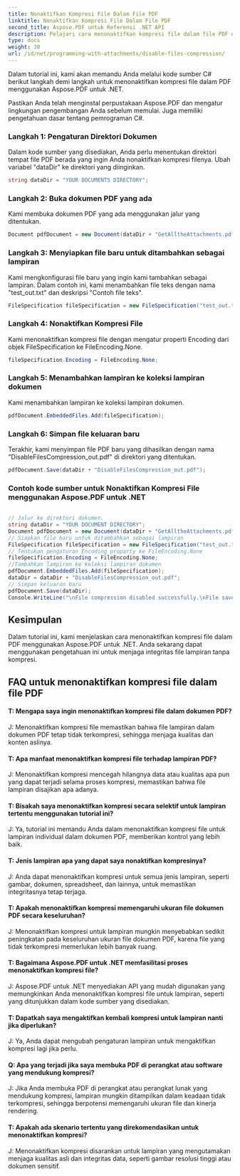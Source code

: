 ```yaml
---
title: Nonaktifkan Kompresi File Dalam File PDF
linktitle: Nonaktifkan Kompresi File Dalam File PDF
second_title: Aspose.PDF untuk Referensi .NET API
description: Pelajari cara menonaktifkan kompresi file dalam file PDF dengan Aspose.PDF untuk .NET. Panduan langkah demi langkah untuk penanganan mudah.
type: docs
weight: 30
url: /id/net/programming-with-attachments/disable-files-compression/
---
```

Dalam tutorial ini, kami akan memandu Anda melalui kode sumber C# berikut langkah demi langkah untuk menonaktifkan kompresi file dalam PDF menggunakan Aspose.PDF untuk .NET.

Pastikan Anda telah menginstal perpustakaan Aspose.PDF dan mengatur lingkungan pengembangan Anda sebelum memulai. Juga memiliki pengetahuan dasar tentang pemrograman C#.

### Langkah 1: Pengaturan Direktori Dokumen

Dalam kode sumber yang disediakan, Anda perlu menentukan direktori tempat file PDF berada yang ingin Anda nonaktifkan kompresi filenya. Ubah variabel "dataDir" ke direktori yang diinginkan.

```csharp
string dataDir = "YOUR DOCUMENTS DIRECTORY";
```

### Langkah 2: Buka dokumen PDF yang ada

Kami membuka dokumen PDF yang ada menggunakan jalur yang ditentukan.

```csharp
Document pdfDocument = new Document(dataDir + "GetAlltheAttachments.pdf");
```

### Langkah 3: Menyiapkan file baru untuk ditambahkan sebagai lampiran

Kami mengkonfigurasi file baru yang ingin kami tambahkan sebagai lampiran. Dalam contoh ini, kami menambahkan file teks dengan nama "test_out.txt" dan deskripsi "Contoh file teks".

```csharp
FileSpecification fileSpecification = new FileSpecification("test_out.txt", "Sample text file");
```

### Langkah 4: Nonaktifkan Kompresi File

Kami menonaktifkan kompresi file dengan mengatur properti Encoding dari objek FileSpecification ke FileEncoding.None.

```csharp
fileSpecification.Encoding = FileEncoding.None;
```

### Langkah 5: Menambahkan lampiran ke koleksi lampiran dokumen

Kami menambahkan lampiran ke koleksi lampiran dokumen.

```csharp
pdfDocument.EmbeddedFiles.Add(fileSpecification);
```

### Langkah 6: Simpan file keluaran baru

Terakhir, kami menyimpan file PDF baru yang dihasilkan dengan nama "DisableFilesCompression_out.pdf" di direktori yang ditentukan.

```csharp
pdfDocument.Save(dataDir + "DisableFilesCompression_out.pdf");
```


### Contoh kode sumber untuk Nonaktifkan Kompresi File menggunakan Aspose.PDF untuk .NET 

```csharp

// Jalur ke direktori dokumen.
string dataDir = "YOUR DOCUMENT DIRECTORY";
Document pdfDocument = new Document(dataDir + "GetAlltheAttachments.pdf");
// Siapkan file baru untuk ditambahkan sebagai lampiran
FileSpecification fileSpecification = new FileSpecification("test_out.txt", "Sample text file");
// Tentukan pengaturan Encoding proparty ke FileEncoding.None
fileSpecification.Encoding = FileEncoding.None;
//Tambahkan lampiran ke koleksi lampiran dokumen
pdfDocument.EmbeddedFiles.Add(fileSpecification);
dataDir = dataDir + "DisableFilesCompression_out.pdf";
// Simpan keluaran baru
pdfDocument.Save(dataDir);
Console.WriteLine("\nFile compression disabled successfully.\nFile saved at " + dataDir);

```

## Kesimpulan

Dalam tutorial ini, kami menjelaskan cara menonaktifkan kompresi file dalam PDF menggunakan Aspose.PDF untuk .NET. Anda sekarang dapat menggunakan pengetahuan ini untuk menjaga integritas file lampiran tanpa kompresi.

## FAQ untuk menonaktifkan kompresi file dalam file PDF

#### T: Mengapa saya ingin menonaktifkan kompresi file dalam dokumen PDF?

J: Menonaktifkan kompresi file memastikan bahwa file lampiran dalam dokumen PDF tetap tidak terkompresi, sehingga menjaga kualitas dan konten aslinya.

#### T: Apa manfaat menonaktifkan kompresi file terhadap lampiran PDF?

J: Menonaktifkan kompresi mencegah hilangnya data atau kualitas apa pun yang dapat terjadi selama proses kompresi, memastikan bahwa file lampiran disajikan apa adanya.

#### T: Bisakah saya menonaktifkan kompresi secara selektif untuk lampiran tertentu menggunakan tutorial ini?

J: Ya, tutorial ini memandu Anda dalam menonaktifkan kompresi file untuk lampiran individual dalam dokumen PDF, memberikan kontrol yang lebih baik.

#### T: Jenis lampiran apa yang dapat saya nonaktifkan kompresinya?

J: Anda dapat menonaktifkan kompresi untuk semua jenis lampiran, seperti gambar, dokumen, spreadsheet, dan lainnya, untuk memastikan integritasnya tetap terjaga.

#### T: Apakah menonaktifkan kompresi memengaruhi ukuran file dokumen PDF secara keseluruhan?

J: Menonaktifkan kompresi untuk lampiran mungkin menyebabkan sedikit peningkatan pada keseluruhan ukuran file dokumen PDF, karena file yang tidak terkompresi memerlukan lebih banyak ruang.

#### T: Bagaimana Aspose.PDF untuk .NET memfasilitasi proses menonaktifkan kompresi file?

J: Aspose.PDF untuk .NET menyediakan API yang mudah digunakan yang memungkinkan Anda menonaktifkan kompresi file untuk lampiran, seperti yang ditunjukkan dalam kode sumber yang disediakan.

#### T: Dapatkah saya mengaktifkan kembali kompresi untuk lampiran nanti jika diperlukan?

J: Ya, Anda dapat mengubah pengaturan lampiran untuk mengaktifkan kompresi lagi jika perlu.

#### Q: Apa yang terjadi jika saya membuka PDF di perangkat atau software yang mendukung kompresi?

J: Jika Anda membuka PDF di perangkat atau perangkat lunak yang mendukung kompresi, lampiran mungkin ditampilkan dalam keadaan tidak terkompresi, sehingga berpotensi memengaruhi ukuran file dan kinerja rendering.

#### T: Apakah ada skenario tertentu yang direkomendasikan untuk menonaktifkan kompresi?

J: Menonaktifkan kompresi disarankan untuk lampiran yang mengutamakan menjaga kualitas asli dan integritas data, seperti gambar resolusi tinggi atau dokumen sensitif.